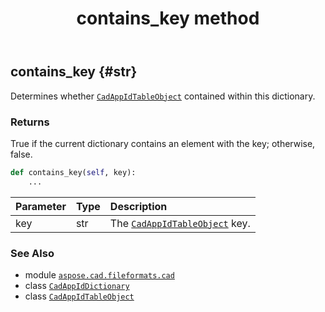 ﻿---
title: contains_key method
second_title: Aspose.CAD for Python via .NET API References
description: 
type: docs
weight: 50
url: /python-net/aspose.cad.fileformats.cad/cadappiddictionary/contains_key/
is_root: false
---

## contains_key {#str}

Determines whether [`CadAppIdTableObject`](/cad/python-net/aspose.cad.fileformats.cad.cadtables/cadappidtableobject) contained within this dictionary.


### Returns 


True if the current dictionary contains an element with the key; otherwise, false.


```python
def contains_key(self, key):
    ...
```


| Parameter | Type | Description |
| :- | :- | :- |
| key | str | The [`CadAppIdTableObject`](/cad/python-net/aspose.cad.fileformats.cad.cadtables/cadappidtableobject) key. |



### See Also
* module [`aspose.cad.fileformats.cad`](../../)
* class [`CadAppIdDictionary`](/cad/python-net/aspose.cad.fileformats.cad/cadappiddictionary)
* class [`CadAppIdTableObject`](/cad/python-net/aspose.cad.fileformats.cad.cadtables/cadappidtableobject)
